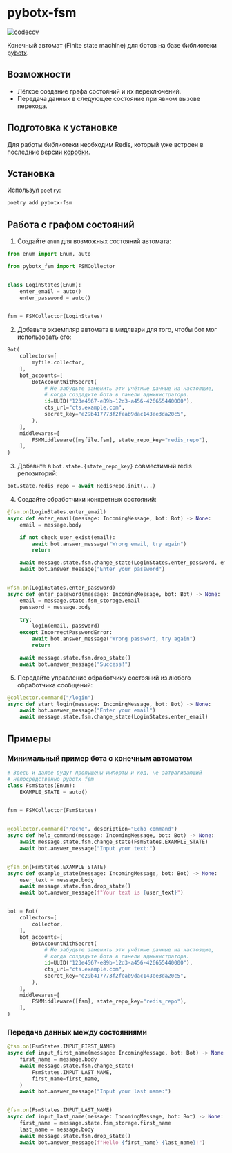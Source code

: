 # pybotx-fsm

[![codecov](https://codecov.io/gh/ExpressApp/pybotx-fsm/branch/master/graph/badge.svg?token=JWT9JWU2Z4)](https://codecov.io/gh/ExpressApp/pybotx-fsm)

Конечный автомат (Finite state machine) для ботов на базе библиотеки
[pybotx](https://github.com/ExpressApp/pybotx).


## Возможности

* Лёгкое создание графа состояний и их переключений.
* Передача данных в следующее состояние при явном вызове перехода.


## Подготовка к установке

Для работы библиотеки необходим Redis, который уже встроен в последние версии
[коробки](https://github.com/ExpressApp/async-box).


## Установка
Используя `poetry`:

```bash
poetry add pybotx-fsm
```

## Работа с графом состояний

1. Создайте `enum` для возможных состояний автомата:

```python #fsm_init
from enum import Enum, auto

from pybotx_fsm import FSMCollector


class LoginStates(Enum):
    enter_email = auto()
    enter_password = auto()


fsm = FSMCollector(LoginStates)
```


2. Добавьте экземпляр автомата в мидлвари для того, чтобы бот мог использовать его:

```python #fsm_usage
Bot(
    collectors=[
        myfile.collector,
    ],
    bot_accounts=[
        BotAccountWithSecret(
            # Не забудьте заменить эти учётные данные на настоящие,
            # когда создадите бота в панели администратора.
            id=UUID("123e4567-e89b-12d3-a456-426655440000"),
            cts_url="cts.example.com",
            secret_key="e29b417773f2feab9dac143ee3da20c5",
        ),
    ],
    middlewares=[
        FSMMiddleware([myfile.fsm], state_repo_key="redis_repo"),
    ],
)
```

3. Добавьте в `bot.state.{state_repo_key}` совместимый redis репозиторий:

```python #noqa
bot.state.redis_repo = await RedisRepo.init(...)
```


4. Создайте обработчики конкретных состояний:

```python #fsm_state_handlers
@fsm.on(LoginStates.enter_email)
async def enter_email(message: IncomingMessage, bot: Bot) -> None:
    email = message.body

    if not check_user_exist(email):
        await bot.answer_message("Wrong email, try again")
        return

    await message.state.fsm.change_state(LoginStates.enter_password, email=email)
    await bot.answer_message("Enter your password")


@fsm.on(LoginStates.enter_password)
async def enter_password(message: IncomingMessage, bot: Bot) -> None:
    email = message.state.fsm_storage.email
    password = message.body

    try:
        login(email, password)
    except IncorrectPasswordError:
        await bot.answer_message("Wrong password, try again")
        return

    await message.state.fsm.drop_state()
    await bot.answer_message("Success!")
```

5. Передайте управление обработчику состояний из любого обработчика сообщений:

```python #fsm_change_state
@collector.command("/login")
async def start_login(message: IncomingMessage, bot: Bot) -> None:
    await bot.answer_message("Enter your email")
    await message.state.fsm.change_state(LoginStates.enter_email)
```


## Примеры

### Минимальный пример бота с конечным автоматом

```python #fsm_sample
# Здесь и далее будут пропущены импорты и код, не затрагивающий
# непосредственно pybotx_fsm
class FsmStates(Enum):
    EXAMPLE_STATE = auto()


fsm = FSMCollector(FsmStates)


@collector.command("/echo", description="Echo command")
async def help_command(message: IncomingMessage, bot: Bot) -> None:
    await message.state.fsm.change_state(FsmStates.EXAMPLE_STATE)
    await bot.answer_message("Input your text:")


@fsm.on(FsmStates.EXAMPLE_STATE)
async def example_state(message: IncomingMessage, bot: Bot) -> None:
    user_text = message.body
    await message.state.fsm.drop_state()
    await bot.answer_message(f"Your text is {user_text}")


bot = Bot(
    collectors=[
        collector,
    ],
    bot_accounts=[
        BotAccountWithSecret(
            # Не забудьте заменить эти учётные данные на настоящие,
            # когда создадите бота в панели администратора.
            id=UUID("123e4567-e89b-12d3-a456-426655440000"),
            cts_url="cts.example.com",
            secret_key="e29b417773f2feab9dac143ee3da20c5",
        ),
    ],
    middlewares=[
        FSMMiddleware([fsm], state_repo_key="redis_repo"),
    ],
)
```


### Передача данных между состояниями
```python #fsm_storage
@fsm.on(FsmStates.INPUT_FIRST_NAME)
async def input_first_name(message: IncomingMessage, bot: Bot) -> None:
    first_name = message.body
    await message.state.fsm.change_state(
        FsmStates.INPUT_LAST_NAME,
        first_name=first_name,
    )
    await bot.answer_message("Input your last name:")


@fsm.on(FsmStates.INPUT_LAST_NAME)
async def input_last_name(message: IncomingMessage, bot: Bot) -> None:
    first_name = message.state.fsm_storage.first_name
    last_name = message.body
    await message.state.fsm.drop_state()
    await bot.answer_message(f"Hello {first_name} {last_name}!")
```
